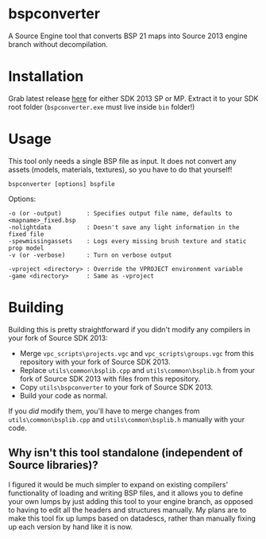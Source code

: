 # bspconverter
A Source Engine tool that converts BSP 21 maps into Source 2013 engine branch without decompilation.

# Installation
Grab latest release [here](https://github.com/PiMoNFeeD/bspconverter/releases) for either SDK 2013 SP or MP. Extract it to your SDK root folder (`bspconverter.exe` must live inside `bin` folder!)

# Usage
This tool only needs a single BSP file as input. It does not convert any assets (models, materials, textures), so you have to do that yourself!
```
bspconverter [options] bspfile
```
Options:
```
-o (or -output)       : Specifies output file name, defaults to <mapname>_fixed.bsp
-nolightdata          : Doesn't save any light information in the fixed file
-spewmissingassets    : Logs every missing brush texture and static prop model
-v (or -verbose)      : Turn on verbose output

-vproject <directory> : Override the VPROJECT environment variable
-game <directory>     : Same as -vproject
```

# Building
Building this is pretty straightforward if you didn't modify any compilers in your fork of Source SDK 2013:
- Merge `vpc_scripts\projects.vgc` and `vpc_scripts\groups.vgc` from this repository with your fork of Source SDK 2013.
- Replace `utils\common\bsplib.cpp` and `utils\common\bsplib.h` from your fork of Source SDK 2013 with files from this repository.
- Copy `utils\bspconverter` to your fork of Source SDK 2013.
- Build your code as normal.

If you *did* modify them, you'll have to merge changes from `utils\common\bsplib.cpp` and `utils\common\bsplib.h` manually with your code.

## Why isn't this tool standalone (independent of Source libraries)?
I figured it would be much simpler to expand on existing compilers' functionality of loading and writing BSP files, and it allows you to define your own lumps by just adding this tool to your engine branch, as opposed to having to edit all the headers and structures manually.
My plans are to make this tool fix up lumps based on datadescs, rather than manually fixing up each version by hand like it is now.